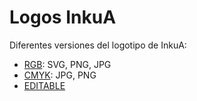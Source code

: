 # Logos InkuA

Diferentes versiones del logotipo de InkuA:

- [RGB](https://github.com/inkua/Principal/tree/main/elementos-graficos/logos/rgb): SVG, PNG, JPG
- [CMYK](https://github.com/inkua/Principal/tree/main/elementos-graficos/logos/cmyk): JPG, PNG
- [EDITABLE](https://github.com/inkua/Principal/blob/main/elementos-graficos/logos/logo-editable.ai)
